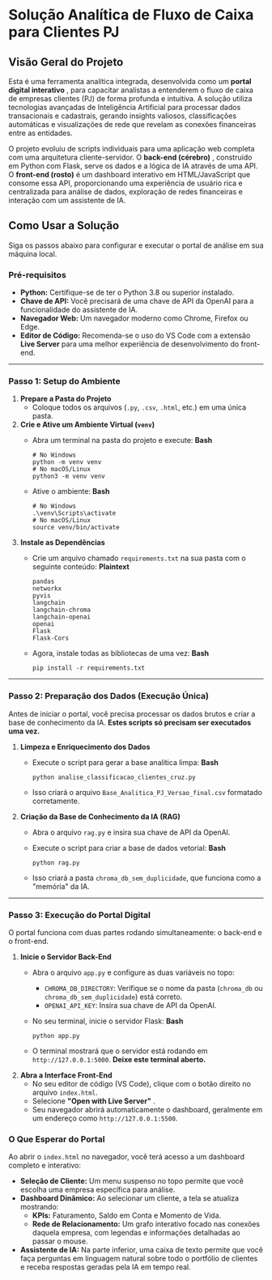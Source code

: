 # Solução Analítica de Fluxo de Caixa para Clientes PJ

## Visão Geral do Projeto

Esta é uma ferramenta analítica integrada, desenvolvida como um  **portal digital interativo** , para capacitar analistas a entenderem o fluxo de caixa de empresas clientes (PJ) de forma profunda e intuitiva. A solução utiliza tecnologias avançadas de Inteligência Artificial para processar dados transacionais e cadastrais, gerando insights valiosos, classificações automáticas e visualizações de rede que revelam as conexões financeiras entre as entidades.

O projeto evoluiu de scripts individuais para uma aplicação web completa com uma arquitetura cliente-servidor. O  **back-end (cérebro)** , construído em Python com Flask, serve os dados e a lógica de IA através de uma API. O **front-end (rosto)** é um dashboard interativo em HTML/JavaScript que consome essa API, proporcionando uma experiência de usuário rica e centralizada para análise de dados, exploração de redes financeiras e interação com um assistente de IA.

## Como Usar a Solução

Siga os passos abaixo para configurar e executar o portal de análise em sua máquina local.

### Pré-requisitos

* **Python:** Certifique-se de ter o Python 3.8 ou superior instalado.
* **Chave de API:** Você precisará de uma chave de API da OpenAI para a funcionalidade do assistente de IA.
* **Navegador Web:** Um navegador moderno como Chrome, Firefox ou Edge.
* **Editor de Código:** Recomenda-se o uso do VS Code com a extensão **Live Server** para uma melhor experiência de desenvolvimento do front-end.

---

### Passo 1: Setup do Ambiente

1. **Prepare a Pasta do Projeto**
   * Coloque todos os arquivos (`.py`, `.csv`, `.html`, etc.) em uma única pasta.
2. **Crie e Ative um Ambiente Virtual (`venv`)**
   * Abra um terminal na pasta do projeto e execute:
     **Bash**

     ```
     # No Windows
     python -m venv venv
     # No macOS/Linux
     python3 -m venv venv
     ```
   * Ative o ambiente:
     **Bash**

     ```
     # No Windows
     .\venv\Scripts\activate
     # No macOS/Linux
     source venv/bin/activate
     ```
3. **Instale as Dependências**
   * Crie um arquivo chamado `requirements.txt` na sua pasta com o seguinte conteúdo:
     **Plaintext**

     ```
     pandas
     networkx
     pyvis
     langchain
     langchain-chroma
     langchain-openai
     openai
     Flask
     Flask-Cors
     ```
   * Agora, instale todas as bibliotecas de uma vez:
     **Bash**

     ```
     pip install -r requirements.txt
     ```

---

### Passo 2: Preparação dos Dados (Execução Única)

Antes de iniciar o portal, você precisa processar os dados brutos e criar a base de conhecimento da IA. **Estes scripts só precisam ser executados uma vez.**

1. **Limpeza e Enriquecimento dos Dados**
   * Execute o script para gerar a base analítica limpa:
     **Bash**

     ```
     python analise_classificacao_clientes_cruz.py
     ```
   * Isso criará o arquivo `Base_Analitica_PJ_Versao_final.csv` formatado corretamente.
2. **Criação da Base de Conhecimento da IA (RAG)**
   * Abra o arquivo `rag.py` e insira sua chave de API da OpenAI.
   * Execute o script para criar a base de dados vetorial:
     **Bash**

     ```
     python rag.py
     ```
   * Isso criará a pasta `chroma_db_sem_duplicidade`, que funciona como a "memória" da IA.

---

### Passo 3: Execução do Portal Digital

O portal funciona com duas partes rodando simultaneamente: o back-end e o front-end.

1. **Inicie o Servidor Back-End**
   * Abra o arquivo `app.py` e configure as duas variáveis no topo:

     * `CHROMA_DB_DIRECTORY`: Verifique se o nome da pasta (`chroma_db` ou `chroma_db_sem_duplicidade`) está correto.
     * `OPENAI_API_KEY`: Insira sua chave de API da OpenAI.
   * No seu terminal, inicie o servidor Flask:
     **Bash**

     ```
     python app.py
     ```
   * O terminal mostrará que o servidor está rodando em `http://127.0.0.1:5000`. **Deixe este terminal aberto.**
2. **Abra a Interface Front-End**
   * No seu editor de código (VS Code), clique com o botão direito no arquivo `index.html`.
   * Selecione  **"Open with Live Server"** .
   * Seu navegador abrirá automaticamente o dashboard, geralmente em um endereço como `http://127.0.0.1:5500`.

### O Que Esperar do Portal

Ao abrir o `index.html` no navegador, você terá acesso a um dashboard completo e interativo:

* **Seleção de Cliente:** Um menu suspenso no topo permite que você escolha uma empresa específica para análise.
* **Dashboard Dinâmico:** Ao selecionar um cliente, a tela se atualiza mostrando:
  * **KPIs:** Faturamento, Saldo em Conta e Momento de Vida.
  * **Rede de Relacionamento:** Um grafo interativo focado nas conexões daquela empresa, com legendas e informações detalhadas ao passar o mouse.
* **Assistente de IA:** Na parte inferior, uma caixa de texto permite que você faça perguntas em linguagem natural sobre todo o portfólio de clientes e receba respostas geradas pela IA em tempo real.
